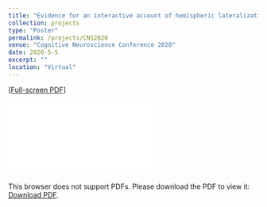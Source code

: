 ```yaml
---
title: "Evidence for an interactive account of hemispheric lateralization in visual perception of words and faces"
collection: projects
type: "Poster"
permalink: /projects/CNS2020
venue: "Cognitive Neuroscience Conference 2020"
date: 2020-5-5
excerpt: ""
location: "Virtual"
---
```


[[Full-screen PDF]](/files/CNS2020_poster.pdf)

<object data="/files/CNS2020_poster.pdf" type="application/pdf" width="1000px" height="563px">
    <embed src="/files/CNS2020_poster.pdf">
        <p>This browser does not support PDFs. Please download the PDF to view it: <a href="/files/CNS2020_poster.pdf">Download PDF</a>.</p>
    </embed>
</object>
